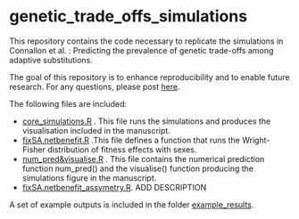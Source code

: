 # genetic_trade_offs_simulations
This repository contains the code necessary to replicate the simulations in Connallon et al. : Predicting the prevalence of genetic trade-offs among adaptive substitutions.

The goal of this repository is to enhance reproducibility and to enable future research. For any questions, please post [here](https://github.com/ldutoit/genetic_trade_offs_simulations/issues).

The following files are included:
  - [core_simulations.R](core_simulations.R) . This file runs the simulations and produces the visualisation included in the manuscript.
  - [fixSA.netbenefit.R](fixSA.netbenefit.R) .This file defines a function that runs the Wright-Fisher distribution of fitness effects with sexes.
  - [num_pred&visualise.R](num_pred&visualise.R) . This file contains the numerical prediction function num_pred() and the visualise() function producing the simulations figure in the manuscript.
  - [fixSA.netbenefit_assymetry.R](fixSA.netbenefit_assymetry.R). ADD DESCRIPTION

A set of example outputs is included in the folder [example_results](example_results).
